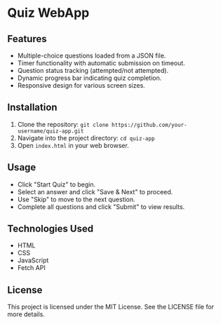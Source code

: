 # Quiz WebApp

## Features
- Multiple-choice questions loaded from a JSON file.
- Timer functionality with automatic submission on timeout.
- Question status tracking (attempted/not attempted).
- Dynamic progress bar indicating quiz completion.
- Responsive design for various screen sizes.

## Installation
1. Clone the repository: `git clone https://github.com/your-username/quiz-app.git`
2. Navigate into the project directory: `cd quiz-app`
3. Open `index.html` in your web browser.

## Usage
- Click "Start Quiz" to begin.
- Select an answer and click "Save & Next" to proceed.
- Use "Skip" to move to the next question.
- Complete all questions and click "Submit" to view results.

## Technologies Used
- HTML
- CSS
- JavaScript
- Fetch API

## License
This project is licensed under the MIT License. See the LICENSE file for more details.

